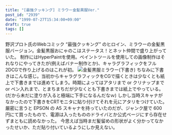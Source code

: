 ```yaml
---
title: "[最強クッキング] ミラウー金髪黒服Ver."
post_id: "2939"
date: "1999-07-27T15:34:00+09:00"
draft: true
tags: []
---
```



野沢プロト氏のWebコミック “最強クッキング” のヒロイン、ミラウーの金髪黒服バージョン。金髪黒服おにゃのこはステータス！とネット仲間で盛り上がっていた。 制作にはHyperPaintを使用。ペイントツールを使用しての画像制作はそれなりにやってきたが(例えばバナー制作とか)、キャラグラフィックをフル2DCGで作り上げるのはこれが初。  ![金髪黒服ミラウー\(下書き\)](https://danmaq.com/wp-content/uploads/2015/05/42a2eeb26ebee778b4b18cb4ed7cce8a-443x1024.jpg) ちなみに下書きはこんな感じ。当初からキャラグラフィックをCGで描くときは少なくとも紙上で下書きまでは進めてしまう。時期によってはアタリまで or クリナップまで or ペン入れまで、とまちまちだが少なくとも下書きまでは紙上でやっている。(だから未だに塗りが入ると極端に下手になるんだなｗ) しかし当時スキャナがなかったので下書きをCRTモニタに貼り付けてそれを元にアタリをつけていた。厳密に言うと EPSON の A5 スキャナを持っていたのだが、ジャンク屋で 600 円にて買ったもので、電源は入ったもののドライバとか公式ページにすら存在せずまともに読めなかった。 今思えば当時まだ髪留めの形状がよく分かってなかったせいか、ただ貼り付いているようにしか見えない。
